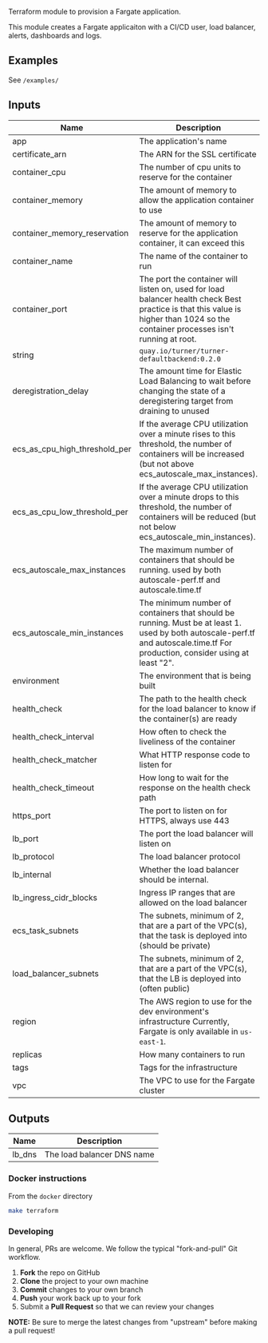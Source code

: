 Terraform module to provision a Fargate application.

This module creates a Fargate applicaiton with a CI/CD user, load balancer, alerts, dashboards and logs.

## Examples

See `/examples/`

## Inputs

| Name | Description | Type | Default | Required |
|------|-------------|:----:|:-----:|:-----:|
| app | The application's name | string | - | yes |
| certificate_arn | The ARN for the SSL certificate | string | - | yes |
| container_cpu | The number of cpu units to reserve for the container | number | 246 | no |
| container_memory | The amount of memory to allow the application container to use | number | 256 | no |
| container_memory_reservation | The amount of memory to reserve for the application container, it can exceed this | number | 128 | no |
| container_name | The name of the container to run | string | `app` | no |
| container_port | The port the container will listen on, used for load balancer health check Best practice is that this value is higher than 1024 so the container processes isn't running at root. | string | - | yes |
string | `quay.io/turner/turner-defaultbackend:0.2.0` | no |
| deregistration_delay | The amount time for Elastic Load Balancing to wait before changing the state of a deregistering target from draining to unused | string | `30` | no |
| ecs_as_cpu_high_threshold_per | If the average CPU utilization over a minute rises to this threshold, the number of containers will be increased (but not above ecs_autoscale_max_instances). | string | `80` | no |
| ecs_as_cpu_low_threshold_per | If the average CPU utilization over a minute drops to this threshold, the number of containers will be reduced (but not below ecs_autoscale_min_instances). | string | `20` | no |
| ecs_autoscale_max_instances | The maximum number of containers that should be running. used by both autoscale-perf.tf and autoscale.time.tf | string | `8` | no |
| ecs_autoscale_min_instances | The minimum number of containers that should be running. Must be at least 1. used by both autoscale-perf.tf and autoscale.time.tf For production, consider using at least "2". | string | `1` | no |
| environment | The environment that is being built | string | - | yes |
| health_check | The path to the health check for the load balancer to know if the container(s) are ready | string | - | yes |
| health_check_interval | How often to check the liveliness of the container | string | `30` | no |
| health_check_matcher | What HTTP response code to listen for | string | `200` | no |
| health_check_timeout | How long to wait for the response on the health check path | string | `10` | no |
| https_port | The port to listen on for HTTPS, always use 443 | string | `443` | no |
| lb_port | The port the load balancer will listen on | string | `80` | no |
| lb_protocol | The load balancer protocol | string | `HTTP` | no |
| lb_internal | Whether the load balancer should be internal. | boolean | `false` | no |
| lb_ingress_cidr_blocks | Ingress IP ranges that are allowed on the load balancer | string list | `["0.0.0.0/0"]` | no |
| ecs_task_subnets | The subnets, minimum of 2, that are a part of the VPC(s), that the task is deployed into (should be private) | string | - | yes |
| load_balancer_subnets | The subnets, minimum of 2, that are a part of the VPC(s), that the LB is deployed into (often public) | string | - | yes |
| region | The AWS region to use for the dev environment's infrastructure Currently, Fargate is only available in `us-east-1`. | string | `us-east-1` | no |
| replicas | How many containers to run | string | `1` | no |
| tags | Tags for the infrastructure | map | - | yes |
| vpc | The VPC to use for the Fargate cluster | string | - | yes |

## Outputs

| Name | Description |
|------|-------------|
| lb_dns | The load balancer DNS name |

### Docker instructions

From the `docker` directory

```sh
make terraform
```

### Developing

In general, PRs are welcome. We follow the typical "fork-and-pull" Git workflow.

 1. **Fork** the repo on GitHub
 2. **Clone** the project to your own machine
 3. **Commit** changes to your own branch
 4. **Push** your work back up to your fork
 5. Submit a **Pull Request** so that we can review your changes

**NOTE:** Be sure to merge the latest changes from "upstream" before making a pull request!
